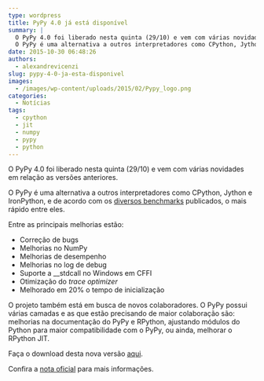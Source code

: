 ```yaml
---
type: wordpress
title: PyPy 4.0 já está disponível
summary: |
  O PyPy 4.0 foi liberado nesta quinta (29/10) e vem com várias novidades em relação as versões anteriores.
  O PyPy é uma alternativa a outros interpretadores como CPython, Jython e IronPython, e de acordo com os diversos benchmarks publicados, o mais rápido entre eles.
date: 2015-10-30 06:48:26
authors:
  - alexandrevicenzi
slug: pypy-4-0-ja-esta-disponivel
images:
  - /images/wp-content/uploads/2015/02/Pypy_logo.png
categories:
  - Notícias
tags:
  - cpython
  - jit
  - numpy
  - pypy
  - python
---
```


O PyPy 4.0 foi liberado nesta quinta (29/10) e vem com várias novidades em relação as versões anteriores.

O PyPy é uma alternativa a outros interpretadores como CPython, Jython e IronPython, e de acordo com os <a href="http://speed.pypy.org/" target="_blank">diversos benchmarks</a> publicados, o mais rápido entre eles.

<!--more-->

Entre as principais melhorias estão:

<ul>
	<li>Correção de bugs</li>
	<li>Melhorias no NumPy</li>
	<li>Melhorias de desempenho</li>
	<li>Melhorias no log de debug</li>
	<li>Suporte a __stdcall no Windows em CFFI</li>
	<li>Otimização do <i>trace optimizer</i></li>
	<li>Melhorado em 20% o tempo de inicialização</li>
</ul>

O projeto também está em busca de novos colaboradores. O PyPy possui várias camadas e as que estão precisando de maior colaboração são: melhorias na documentação do PyPy e RPython, ajustando módulos do Python para maior compatibilidade com o PyPy, ou ainda, melhorar o RPython JIT.

Faça o download desta nova versão <a href="http://pypy.org/download.html" target="_blank">aqui</a>.

Confira a <a href="http://morepypy.blogspot.com.br/2015/10/pypy-400-released-jit-with-simd.html" target="_blank">nota oficial</a> para mais informações.
